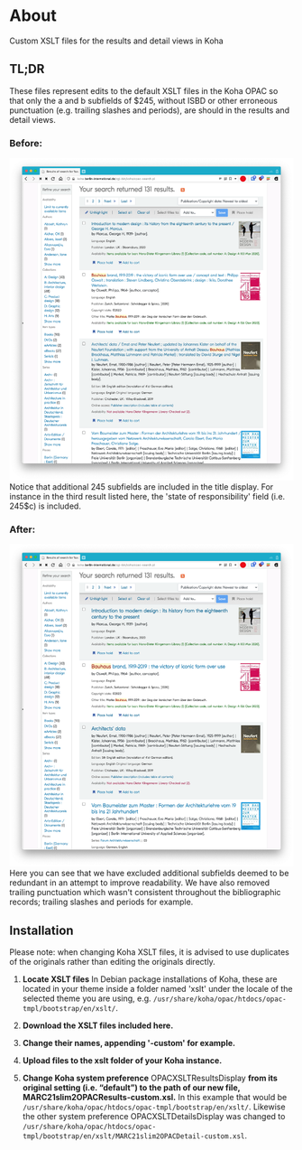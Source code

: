 # About
Custom XSLT files for the results and detail views in Koha
## TL;DR
These files represent edits to the default XSLT files in the Koha OPAC so that only the a and b subfields of $245, without ISBD or other erroneous punctuation (e.g. trailing slashes and periods), are should in the results and detail views.

### Before:
![Screenshot of results view before edits to the XSLT file](https://github.com/BI-Library/custom-koha-opac-xslt/blob/main/images/before.png "Before Screenshot")
Notice that additional 245 subfields are included in the title display. For instance in the third result listed here, the 'state of responsibility' field (i.e. 245$c) is included.

### After:
![Screenshot of results view after edits to the XSLT file](https://github.com/BI-Library/custom-koha-opac-xslt/blob/main/images/after.png "After screenshot")
Here you can see that we have excluded additional subfields deemed to be redundant in an attempt to improve readability. We have also removed trailing punctuation which wasn't consistent throughout the bibliographic records; trailing slashes and periods for example.

## Installation

Please note: when changing Koha XSLT files, it is advised to use duplicates of the originals rather than editing the originals directly.

1. **Locate XSLT files** In Debian package installations of Koha, these are located in your theme inside a folder named 'xslt' under the locale of the selected theme you are using, e.g. `/usr/share/koha/opac/htdocs/opac-tmpl/bootstrap/en/xslt/`.

2. **Download the XSLT files included here.**

3. **Change their names, appending '-custom' for example.**

4. **Upload files to the xslt folder of your Koha instance.**

5. **Change Koha system preference** OPACXSLTResultsDisplay **from its original setting (i.e. “default”) to the path of our new file, MARC21slim2OPACResults-custom.xsl.** In this example that would be `/usr/share/koha/opac/htdocs/opac-tmpl/bootstrap/en/xslt/`. Likewise the other system preference OPACXSLTDetailsDisplay was changed to `/usr/share/koha/opac/htdocs/opac-tmpl/bootstrap/en/xslt/MARC21slim2OPACDetail-custom.xsl`.
